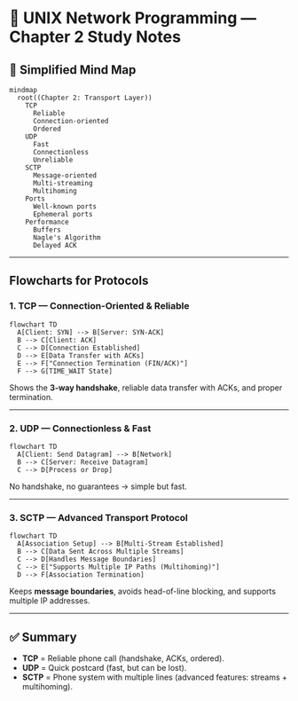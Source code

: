 # 📘 UNIX Network Programming — Chapter 2 Study Notes

## 🧩 Simplified Mind Map

```mermaid
mindmap
  root((Chapter 2: Transport Layer))
    TCP
      Reliable
      Connection-oriented
      Ordered
    UDP
      Fast
      Connectionless
      Unreliable
    SCTP
      Message-oriented
      Multi-streaming
      Multihoming
    Ports
      Well-known ports
      Ephemeral ports
    Performance
      Buffers
      Nagle's Algorithm
      Delayed ACK
```

---

## Flowcharts for Protocols

### 1. TCP — Connection-Oriented & Reliable

```mermaid
flowchart TD
  A[Client: SYN] --> B[Server: SYN-ACK]
  B --> C[Client: ACK]
  C --> D[Connection Established]
  D --> E[Data Transfer with ACKs]
  E --> F["Connection Termination (FIN/ACK)"]
  F --> G[TIME_WAIT State]
```

Shows the **3-way handshake**, reliable data transfer with ACKs, and proper termination.  

---

### 2. UDP — Connectionless & Fast

```mermaid
flowchart TD
  A[Client: Send Datagram] --> B[Network]
  B --> C[Server: Receive Datagram]
  C --> D[Process or Drop]
```

No handshake, no guarantees → simple but fast.  

---

### 3. SCTP — Advanced Transport Protocol

```mermaid
flowchart TD
  A[Association Setup] --> B[Multi-Stream Established]
  B --> C[Data Sent Across Multiple Streams]
  C --> D[Handles Message Boundaries]
  C --> E["Supports Multiple IP Paths (Multihoming)"]
  D --> F[Association Termination]
```

Keeps **message boundaries**, avoids head-of-line blocking, and supports multiple IP addresses.  

---

## ✅ Summary
- **TCP** = Reliable phone call (handshake, ACKs, ordered).  
- **UDP** = Quick postcard (fast, but can be lost).  
- **SCTP** = Phone system with multiple lines (advanced features: streams + multihoming).  
